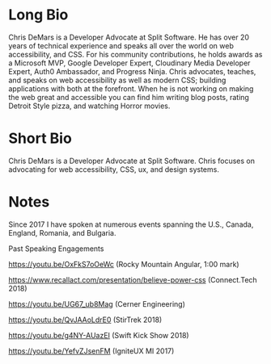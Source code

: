 # Long Bio
Chris DeMars is a Developer Advocate at Split Software. He has over 20 years of technical experience and speaks all over the world on web accessibility, and CSS. For his community contributions, he holds awards as a Microsoft MVP, Google Developer Expert, Cloudinary Media Developer Expert, Auth0 Ambassador, and Progress Ninja. Chris advocates, teaches, and speaks on web accessibility as well as modern CSS; building applications with both at the forefront. When he is not working on making the web great and accessible you can find him writing blog posts, rating Detroit Style pizza, and watching Horror movies.

# Short Bio
Chris DeMars is a Developer Advocate at Split Software. Chris focuses on advocating for web accessibility, CSS, ux, and design systems.

# Notes
Since 2017 I have spoken at numerous events spanning the U.S., Canada, England, Romania, and Bulgaria.

Past Speaking Engagements

https://youtu.be/OxFkS7oOeWc (Rocky Mountain Angular, 1:00 mark)

https://www.recallact.com/presentation/believe-power-css (Connect.Tech 2018)

https://youtu.be/UG67_ub8Mag (Cerner Engineering)

https://youtu.be/QvJAAoLdrE0 (StirTrek 2018)

https://youtu.be/g4NY-AUazEI (Swift Kick Show 2018)

https://youtu.be/YefvZJsenFM (IgniteUX MI 2017)
